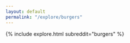 ```yaml
---
layout: default
permalink: "/explore/burgers"
---
```


{% include explore.html subreddit="burgers" %}
